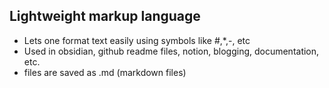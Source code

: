 ## Lightweight markup language
- Lets one format text easily using symbols like #,*,-, etc
- Used in obsidian, github readme files, notion, blogging, documentation, etc.
- files are saved as .md (markdown files)

